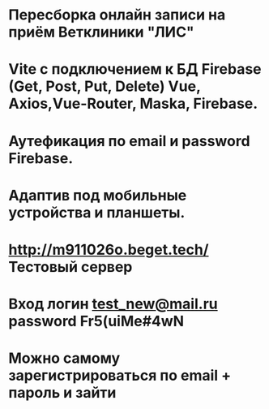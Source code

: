 # Пересборка онлайн записи на приём Ветклиники "ЛИС"
# Vite с подключением к БД Firebase (Get, Post, Put, Delete) Vue, Axios,Vue-Router, Maska, Firebase.
# Аутефикация по email и password Firebase.
# Адаптив под мобильные устройства и планшеты.
# http://m911026o.beget.tech/  Тестовый  сервер
# Вход логин test_new@mail.ru password Fr5(uiMe#4wN 
# Можно самому зарегистрироваться по email + пароль и зайти
